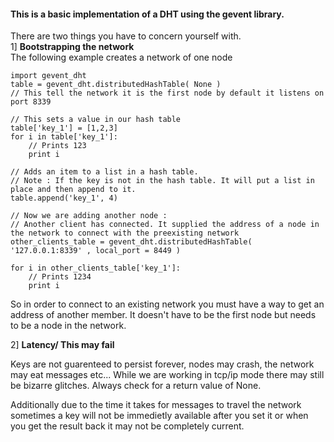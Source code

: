 #### This is a basic implementation of a DHT using the gevent library.

There are two things you have to concern yourself with. <br />
1] **Bootstrapping the network** <br />
The following example creates a network of one node



```
import gevent_dht
table = gevent_dht.distributedHashTable( None )
// This tell the network it is the first node by default it listens on port 8339

// This sets a value in our hash table
table['key_1'] = [1,2,3]
for i in table['key_1']:
    // Prints 123
    print i
    
// Adds an item to a list in a hash table. 
// Note : If the key is not in the hash table. It will put a list in place and then append to it.
table.append('key_1', 4) 
                         
// Now we are adding another node :
// Another client has connected. It supplied the address of a node in the network to connect with the preexisting network
other_clients_table = gevent_dht.distributedHashTable( '127.0.0.1:8339' , local_port = 8449 )

for i in other_clients_table['key_1']:
    // Prints 1234
    print i
```



So in order to connect to an existing network you must have a way to get an 
address of another member. It doesn't have to be the first node but needs 
to be a node in the network.

2] **Latency/ This may fail**

Keys are not guarenteed to persist forever, nodes may crash, the network 
may eat messages etc... While we are working in tcp/ip mode there may still 
be bizarre glitches. Always check for a return value of None.

Additionally due to the time it takes for messages to travel the network 
sometimes a key will not be immedietly available after you set it or
when you get the result back it may not be completely current.
